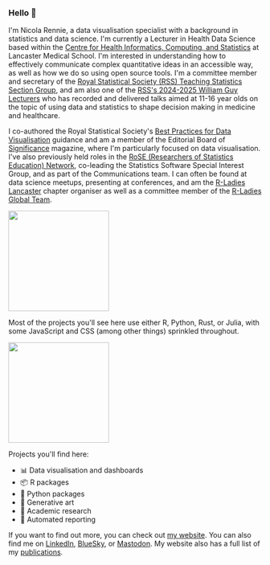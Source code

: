 ### Hello 👋

I'm Nicola Rennie, a data visualisation specialist with a background in statistics and data science. I'm currently a Lecturer in Health Data Science based within the [Centre for Health Informatics, Computing, and Statistics](https://chicas.lancaster-university.uk/) at Lancaster Medical School. I'm interested in understanding how to effectively communicate complex quantitative ideas in an accessible way, as well as how we do so using open source tools. I'm a committee member and secretary of the [Royal Statistical Society (RSS) Teaching Statistics Section Group](https://rss.org.uk/membership/rss-groups-and-committees/sections/teaching-statistics/), and am also one of the [RSS's 2024-2025 William Guy Lecturers](https://rss.org.uk/policy-campaigns/policy-groups/education-policy-advisory-group/rss-william-guy-lecturers/william-guy-lecturers-2024-25/) who has recorded and delivered talks aimed at 11-16 year olds on the topic of using data and statistics to shape decision making in medicine and healthcare.

I co-authored the Royal Statistical Society's [Best Practices for Data Visualisation](https://rss.org.uk/datavisguide/) guidance and am a member of the Editorial Board of [Significance](https://significancemagazine.com/about/) magazine, where I'm particularly focused on data visualisation. I've also previously held roles in the [RoSE (Researchers of Statistics Education) Network](https://www.rose-network.org/about-us/meet-the-team/sig_leads), co-leading the Statistics Software Special Interest Group, and as part of the Communications team. I can often be found at data science meetups, presenting at conferences, and am the [R-Ladies Lancaster](https://www.meetup.com/rladies-lancaster/) chapter organiser as well as a committee member of the [R-Ladies Global Team](https://rladies.org/about-us/global-team/).

<img height=200 align="center" src="https://github-readme-stats.vercel.app/api?username=nrennie&theme=transparent" />

Most of the projects you'll see here use either R, Python, Rust, or Julia, with some JavaScript and CSS (among other things) sprinkled throughout.

<img height=200 align="center" src="https://github-readme-stats.vercel.app/api/top-langs/?username=nrennie&size_weight=0.5&count_weight=0.5&layout=compact&hide=javascript,css,scss,html,lua&theme=transparent&langs_count=8" />

Projects you'll find here:

- 📊 Data visualisation and dashboards
- 📦 R packages
- 🐍 Python packages
- 🎨 Generative art
- 🔬 Academic research
- 📝 Automated reporting

If you want to find out more, you can check out [my website](https://nrennie.rbind.io/). You can also find me on [LinkedIn](https://www.linkedin.com/in/nicola-rennie/), [BlueSky](https://bsky.app/profile/nrennie.bsky.social), or <a rel="me" href="https://fosstodon.org/@nrennie">Mastodon</a>. My website also has a full list of my [publications](https://nrennie.rbind.io/projects/publications/).
